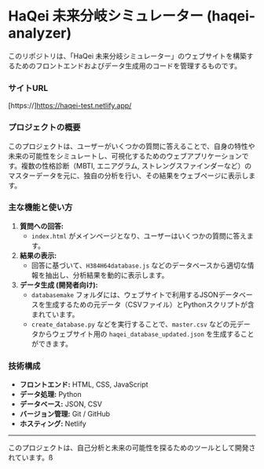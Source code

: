 # HaQei 未来分岐シミュレーター (haqei-analyzer)

このリポジトリは、「HaQei 未来分岐シミュレーター」のウェブサイトを構築するためのフロントエンドおよびデータ生成用のコードを管理するものです。

### サイトURL

[https://]https://haqei-test.netlify.app/

### プロジェクトの概要

このプロジェクトは、ユーザーがいくつかの質問に答えることで、自身の特性や未来の可能性をシミュレートし、可視化するためのウェブアプリケーションです。複数の性格診断（MBTI, エニアグラム, ストレングスファインダーなど）のマスターデータを元に、独自の分析を行い、その結果をウェブページに表示します。

### 主な機能と使い方

1.  **質問への回答:**
    * `index.html` がメインページとなり、ユーザーはいくつかの質問に答えます。
2.  **結果の表示:**
    * 回答に基づいて、`H384H64database.js` などのデータベースから適切な情報を抽出し、分析結果を動的に表示します。
3.  **データ生成 (開発者向け):**
    * `databasemake` フォルダには、ウェブサイトで利用するJSONデータベースを生成するための元データ（CSVファイル）とPythonスクリプトが含まれています。
    * `create_database.py` などを実行することで、`master.csv` などの元データからウェブサイト用の `haqei_database_updated.json` を生成することができます。

### 技術構成

* **フロントエンド:** HTML, CSS, JavaScript
* **データ処理:** Python
* **データベース:** JSON, CSV
* **バージョン管理:** Git / GitHub
* **ホスティング:** Netlify

---
このプロジェクトは、自己分析と未来の可能性を探るためのツールとして開発されています。ß